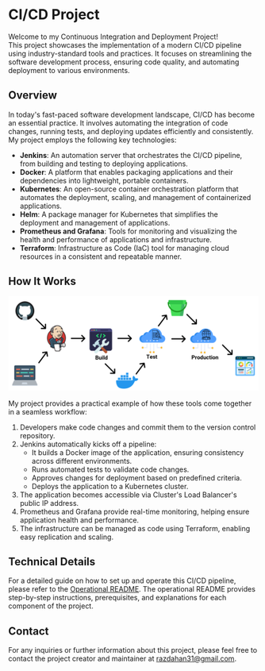 # CI/CD Project

Welcome to my Continuous Integration and Deployment Project!<br /> This project showcases the implementation of a modern CI/CD pipeline using industry-standard tools and practices. It focuses on streamlining the software development process, ensuring code quality, and automating deployment to various environments.

## Overview

In today's fast-paced software development landscape, CI/CD has become an essential practice. It involves automating the integration of code changes, running tests, and deploying updates efficiently and consistently.<br /> My project employs the following key technologies:

- **Jenkins**: An automation server that orchestrates the CI/CD pipeline, from building and testing to deploying applications.
- **Docker**: A platform that enables packaging applications and their dependencies into lightweight, portable containers.
- **Kubernetes**: An open-source container orchestration platform that automates the deployment, scaling, and management of containerized applications.
- **Helm**: A package manager for Kubernetes that simplifies the deployment and management of applications.
- **Prometheus and Grafana**: Tools for monitoring and visualizing the health and performance of applications and infrastructure.
- **Terraform**: Infrastructure as Code (IaC) tool for managing cloud resources in a consistent and repeatable manner.

## How It Works

![Pipleline's Diargam](Assets/Diagram.png)


My project provides a practical example of how these tools come together in a seamless workflow:

1. Developers make code changes and commit them to the version control repository.
2. Jenkins automatically kicks off a pipeline:
   - It builds a Docker image of the application, ensuring consistency across different environments.
   - Runs automated tests to validate code changes.
   - Approves changes for deployment based on predefined criteria.
   - Deploys the application to a Kubernetes cluster.
3. The application becomes accessible via Cluster's Load Balancer's public IP address.
4. Prometheus and Grafana provide real-time monitoring, helping ensure application health and performance.
5. The infrastructure can be managed as code using Terraform, enabling easy replication and scaling.

## Technical Details

For a detailed guide on how to set up and operate this CI/CD pipeline, please refer to the [Operational README](Assets/Operational-README.md). The operational README provides step-by-step instructions, prerequisites, and explanations for each component of the project.

## Contact

For any inquiries or further information about this project, please feel free to contact the project creator and maintainer at [razdahan31@gmail.com](mailto:razdahan31@gmail.com).
